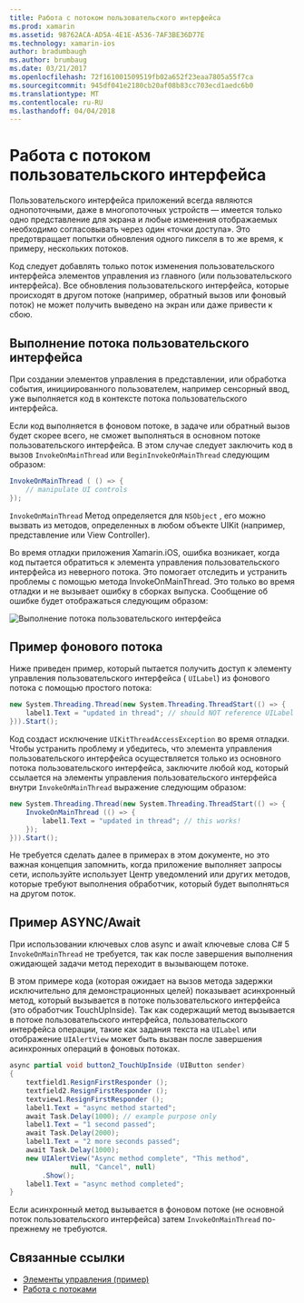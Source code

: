 ```yaml
---
title: Работа с потоком пользовательского интерфейса
ms.prod: xamarin
ms.assetid: 98762ACA-AD5A-4E1E-A536-7AF3BE36D77E
ms.technology: xamarin-ios
author: bradumbaugh
ms.author: brumbaug
ms.date: 03/21/2017
ms.openlocfilehash: 72f161001509519fb02a652f23eaa7805a55f7ca
ms.sourcegitcommit: 945df041e2180cb20af08b83cc703ecd1aedc6b0
ms.translationtype: MT
ms.contentlocale: ru-RU
ms.lasthandoff: 04/04/2018
---
```

# <a name="working-with-the-ui-thread"></a>Работа с потоком пользовательского интерфейса

Пользовательского интерфейса приложений всегда являются однопоточными, даже в многопоточных устройств — имеется только одно представление для экрана и любые изменения отображаемых необходимо согласовывать через один «точки доступа». Это предотвращает попытки обновления одного пикселя в то же время, к примеру, нескольких потоков.

Код следует добавлять только поток изменения пользовательского интерфейса элементов управления из главного (или пользовательского интерфейса). Все обновления пользовательского интерфейса, которые происходят в другом потоке (например, обратный вызов или фоновый поток) не может получить выведено на экран или даже привести к сбою.

## <a name="ui-thread-execution"></a>Выполнение потока пользовательского интерфейса

При создании элементов управления в представлении, или обработка события, инициированного пользователем, например сенсорный ввод, уже выполняется код в контексте потока пользовательского интерфейса.

Если код выполняется в фоновом потоке, в задаче или обратный вызов будет скорее всего, не сможет выполняться в основном потоке пользовательского интерфейса. В этом случае следует заключить код в вызов `InvokeOnMainThread` или `BeginInvokeOnMainThread` следующим образом:

```csharp
InvokeOnMainThread ( () => {
    // manipulate UI controls
});
```

`InvokeOnMainThread` Метод определяется для `NSObject` , его можно вызвать из методов, определенных в любом объекте UIKit (например, представление или View Controller).

Во время отладки приложения Xamarin.iOS, ошибка возникает, когда код пытается обратиться к элемента управления пользовательского интерфейса из неверного потока. Это помогает отследить и устранить проблемы с помощью метода InvokeOnMainThread. Это только во время отладки и не вызывает ошибку в сборках выпуска. Сообщение об ошибке будет отображаться следующим образом:

 ![](ui-thread-images/image10.png "Выполнение потока пользовательского интерфейса")

 <a name="Background_Thread_Example" />


## <a name="background-thread-example"></a>Пример фонового потока

Ниже приведен пример, который пытается получить доступ к элементу управления пользовательского интерфейса ( `UILabel`) из фонового потока с помощью простого потока:

```csharp
new System.Threading.Thread(new System.Threading.ThreadStart(() => {
    label1.Text = "updated in thread"; // should NOT reference UILabel on background thread!
})).Start();
```

Код создаст исключение `UIKitThreadAccessException` во время отладки. Чтобы устранить проблему и убедитесь, что элемента управления пользовательского интерфейса осуществляется только из основного потока пользовательского интерфейса, заключите любой код, который ссылается на элементы управления пользовательского интерфейса внутри `InvokeOnMainThread` выражение следующим образом:

```csharp
new System.Threading.Thread(new System.Threading.ThreadStart(() => {
    InvokeOnMainThread (() => {
        label1.Text = "updated in thread"; // this works!
    });
})).Start();
```

Не требуется сделать далее в примерах в этом документе, но это важная концепция запомнить, когда приложение выполняет запросы сети, используйте использует Центр уведомлений или других методов, которые требуют выполнения обработчик, который будет выполняться на другом поток.

 <a name="Async_Await_Example" />


## <a name="asyncawait-example"></a>Пример ASYNC/Await

При использовании ключевых слов async и await ключевые слова C# 5 `InvokeOnMainThread` не требуется, так как после завершения выполнения ожидающей задачи метод переходит в вызывающем потоке.

В этом примере кода (которая ожидает на вызов метода задержки исключительно для демонстрационных целей) показывает асинхронный метод, который вызывается в потоке пользовательского интерфейса (это обработчик TouchUpInside). Так как содержащий метод вызывается в потоке пользовательского интерфейса, пользовательского интерфейса операции, такие как задания текста на `UILabel` или отображение `UIAlertView` может быть вызван после завершения асинхронных операций в фоновых потоках.

```csharp
async partial void button2_TouchUpInside (UIButton sender)
{
    textfield1.ResignFirstResponder ();
    textfield2.ResignFirstResponder ();
    textview1.ResignFirstResponder ();
    label1.Text = "async method started";
    await Task.Delay(1000); // example purpose only
    label1.Text = "1 second passed";
    await Task.Delay(2000);
    label1.Text = "2 more seconds passed";
    await Task.Delay(1000);
    new UIAlertView("Async method complete", "This method", 
               null, "Cancel", null)
        .Show();
    label1.Text = "async method completed";
}
```

Если асинхронный метод вызывается в фоновом потоке (не основной поток пользовательского интерфейса) затем `InvokeOnMainThread` по-прежнему не требуются.


## <a name="related-links"></a>Связанные ссылки

- [Элементы управления (пример)](https://developer.xamarin.com/samples/Controls/)
- [Работа с потоками](~/ios/app-fundamentals/threading.md)

